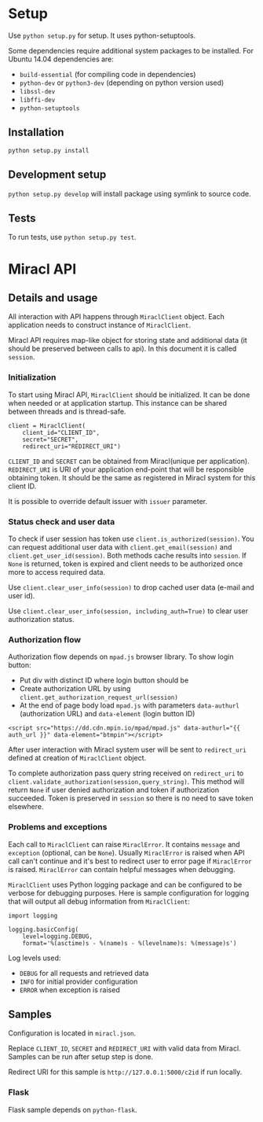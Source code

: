 # Setup

Use `python setup.py` for setup. It uses python-setuptools.

Some dependencies require additional system packages to be installed.
For Ubuntu 14.04 dependencies are:

* `build-essential` (for compiling code in dependencies)
* `python-dev` or `python3-dev` (depending on python version used)
* `libssl-dev`
* `libffi-dev`
* `python-setuptools`

## Installation

`python setup.py install`

## Development setup

`python setup.py develop` will install package using symlink to source code.

## Tests

To run tests, use `python setup.py test`.

# Miracl API

## Details and usage

All interaction with API happens through `MiraclClient` object. Each
application needs to construct instance of `MiraclClient`.

Miracl API requires map-like object for storing state and additional data (it
should be preserved between calls to api). In this document it is called
`session`.

### Initialization
To start using Miracl API, `MiraclClient` should be initialized. It can be done
when needed or at application startup. This instance can be shared between
threads and is thread-safe.

```
client = MiraclClient(
    client_id="CLIENT_ID",
    secret="SECRET",
    redirect_uri="REDIRECT_URI")
```

`CLIENT_ID` and `SECRET` can be obtained from Miracl(unique per
application). `REDIRECT_URI` is URI of your application end-point that will be
responsible obtaining token. It should be the same as registered in Miracl
system for this client ID.

It is possible to override default issuer with `issuer` parameter.

### Status check and user data

To check if user session has token use `client.is_authorized(session)`. You can
 request additional user data with `client.get_email(session)` and
 `client.get_user_id(session)`. Both methods cache results into `session`. If
 `None` is returned, token is expired and client needs to be authorized once
 more to access required data.

Use `client.clear_user_info(session)` to drop cached user data (e-mail and
user id).

Use `client.clear_user_info(session, including_auth=True)` to clear user
authorization status.

### Authorization flow

Authorization flow depends on `mpad.js` browser library. To show login button:

* Put div with distinct ID where login button should be
* Create authorization URL by using
`client.get_authorization_request_url(session)`
* At the end of page body load `mpad.js` with parameters `data-authurl`
(authorization URL) and `data-element` (login button ID)

```
<script src="https://dd.cdn.mpin.io/mpad/mpad.js" data-authurl="{{ auth_url }}" data-element="btmpin"></script>
```

After user
interaction with Miracl system  user will be sent to `redirect_uri` defined at
creation of `MiraclClient` object.

To complete authorization pass query string received on `redirect_uri` to
`client.validate_authorization(session,query_string)`. This method will return
`None` if user denied authorization and token if authorization succeeded. Token
is preserved in `session` so there is no need to save token elsewhere.

### Problems and exceptions

Each call to `MiraclClient` can raise `MiraclError`. It contains `message` and
 `exception` (optional, can be `None`). Usually `MiraclError` is raised when
 API call can't continue and it's best to redirect user to error page if
 `MiraclError` is raised. `MiraclError` can contain helpful messages when
 debugging.

`MiraclClient` uses Python logging package and can be configured to be verbose
for debugging purposes. Here is sample configuration for logging that will
output all debug information from `MiraclClient`:

```
import logging

logging.basicConfig(
    level=logging.DEBUG,
    format='%(asctime)s - %(name)s - %(levelname)s: %(message)s')
```

Log levels used:

* `DEBUG` for all requests and retrieved data
* `INFO` for initial provider configuration
* `ERROR` when exception is raised

## Samples

Configuration is located in `miracl.json`.

Replace `CLIENT_ID`, `SECRET` and `REDIRECT_URI` with valid data from
Miracl. Samples can be run after setup step is done.

Redirect URI for this sample is `http://127.0.0.1:5000/c2id` if run locally.

### Flask

Flask sample depends on `python-flask`.
